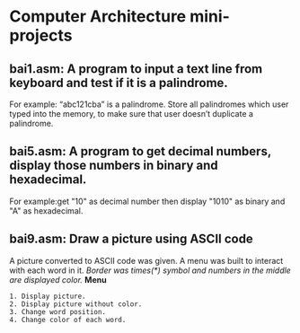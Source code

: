 # Computer Architecture mini-projects
## bai1.asm: A program to input a text line from keyboard and test if it is a palindrome.
For example: “abc121cba” is a palindrome. Store all palindromes which user typed into the memory, to make sure that user doesn’t duplicate a palindrome.
## bai5.asm: A program to get decimal numbers, display those numbers in binary and hexadecimal.
For example:get "10" as decimal number then display "1010" as binary and "A" as hexadecimal.
## bai9.asm: Draw a picture using ASCII code
A picture converted to ASCII code was given. A menu was built to interact with each word in it.
*Border was times(\*) symbol and numbers in the middle are displayed color.*
**Menu**
```
1. Display picture.
2. Display picture without color.
3. Change word position.
4. Change color of each word.
```
